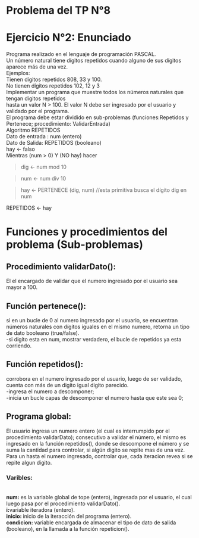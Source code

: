 <!DOCTYPE HTML>
<html>
<head>
    <meta charset="utf-8"/>
</head>
<body>
    <h1>Problema del TP N°8 </h1>
    <div>
    <h1><b>Ejercicio N°2: </b> Enunciado </h1>
        Programa realizado en el lenguaje de programación PASCAL.<br>
        Un número natural tiene dígitos repetidos cuando alguno de sus dígitos aparece más de una vez.<br>
        Ejemplos:<br>
        Tienen dígitos repetidos 808, 33 y 100.<br>
        No tienen dígitos repetidos 102, 12 y 3<br>
        Implementar un programa que muestre todos los números naturales que tengan dígitos repetidos<br>
        hasta un valor N > 100. El valor N debe ser ingresado por el usuario y validado por el programa.<br>
        El programa debe estar dividido en sub-problemas (funciones:Repetidos y Pertenece; procedimiento: ValidarEntrada)<br>
    </div>
    <div>
        Algoritmo REPETIDOS<br>
        Dato de entrada : num (entero)<br>
        Dato de Salida: REPETIDOS (booleano)<br>
        hay ← falso<br>
        Mientras (num > 0) Y (NO hay) hacer<br>
        <blockquote> dig ← num mod 10</blockquote>
        <blockquote>num ← num div 10 </blockquote>
        <blockquote>hay ← PERTENECE (dig, num) //esta primitiva busca el dígito dig en num </blockquote>
        REPETIDOS ← hay
    </div>
    <div>
        <h1>Funciones y procedimientos del problema (Sub-problemas)</h1>
        <h2>Procedimiento validarDato():</h2>
        <p>
            El el encargado de validar que el numero ingresado por el usuario sea mayor a 100.
        </p>
        <h2>Función pertenece():</h2>
        <p>
            si en un bucle de 0 al numero ingresado por el usuario, se encuentran números naturales con dígitos iguales en el mismo numero, retorna un tipo de dato booleano (true/false).<br>
            -si digito esta en num, mostrar verdadero, el bucle de repetidos ya esta corriendo.
        </p>
        <h2>Función repetidos():</h2>
        <p>
            corrobora en el numero ingresado por el usuario, luego de ser validado, cuenta con más de un digito igual digito parecido.<br>
            -ingresa el numero a descomponer;<br>
            -inicia un bucle capas de descomponer el numero hasta que este sea 0;<br>
        </p>
        <h2>Programa global:</h2>
        <p>
            El usuario ingresa un numero entero (el cual es interrumpido por el procedimiento validarDato); consecutivo a validar el número, el mismo es ingresado en la función repetidos(), donde se descompone el número y se suma la cantidad para controlar, si algún digito se repite mas de una vez.<br>
            Para un hasta el numero ingresado, controlar que, cada iteracion revea si se repite algun digito.<br>
            <h3>Varibles:</h3><br>
            <b>num:</b> es la variable global de tope (entero), ingresada por el usuario, el cual luego pasa por el procedimiento validarDato().<br>
            <b>i:</b>variable iteradora (entero).<br>
            <b>inicio: </b>inicio de la iteracción del programa (entero).<br>
            <b>condicion: </b>variable encargada de almacenar el tipo de dato de salida (booleano), en la llamada a la función repeticion().
        </p>
    </div>
</body>
</html>
